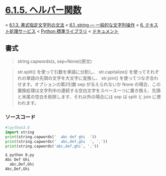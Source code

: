 # [6.1.5. ヘルパー関数](https://docs.python.jp/3/library/string.html#helper-functions)

< [6.1.3. 書式指定文字列の文法](https://docs.python.jp/3/library/string.html#format-string-syntax) < [6.1. string — 一般的な文字列操作](https://docs.python.jp/3/library/string.html#module-string) < [6. テキスト処理サービス](https://docs.python.jp/3/library/text.html#text-processing-services) < [Python 標準ライブラリ](https://docs.python.jp/3/library/index.html#the-python-standard-library) < [ドキュメント](https://docs.python.jp/3/index.html)

## 書式

> string.capwords(s, sep=None)(原文)

>    str.split() を使って引数を単語に分割し、 str.capitalize() を使ってそれぞれの単語の先頭の文字を大文字に変換し、 str.join() を使ってつなぎ合わせます。オプションの第2引数 sep が与えられないか None の場合、この置換処理は文字列中の連続する空白文字をスペース一つに置き換え、先頭と末尾の空白を削除します、それ以外の場合には sep は split と join に使われます。

### ソースコード

```python
#!python3.6
import string
print(string.capwords('  abc def ghi  '))
print(string.capwords('  abc,def,ghi  ', ','))
print(string.capwords('abc,def,ghi', ','))
```
```sh
$ python 0.py 
Abc Def Ghi
  abc,Def,Ghi  
Abc,Def,Ghi
```

